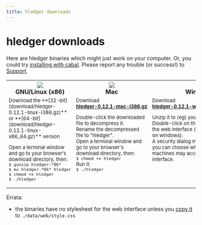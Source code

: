 ```yaml
---
title: hledger downloads
---
```


# hledger downloads

<style>
#platformdocs td {
    width:33%;
    vertical-align:top;
    font-size:small;
}
#platformdocs code {
    white-space:nowrap; 
}
</style>

Here are hledger binaries which might just work on your computer.
Or, you could try <a href="http://hledger.org/MANUAL.html#installing">installing with cabal</a>.
Please report any trouble (or success!) to <a href="http://hledger.org/DEVELOPMENT.html#support">Support</a>.
    
<table id="platformdocs">
	<tr>
		<th><img src="../linux.png" /><br />GNU/Linux (x86)</th>
		<th><a href="download/hledger-0.12.1-mac-i386.gz"><img src="../mac.png" border=0 /></a><br />Mac</th>
		<th><a href="download/hledger-0.12.1-win-i386.gz"><img src="../windows.png" border=0 /></a><br />Windows</th>
	</tr>
	<tr>
		<td>
Download the  
**[32-bit](download/hledger-0.12.1-linux-i386.gz)** or
**[64-bit](download/hledger-0.12.1-linux-x86_64.gz)** version

Open a terminal window and go to your browser's download directory, then:  
`$ gunzip hledger-*86*`
`$ mv hledger-*86* hledger`  
`$ chmod +x hledger`  
`$ ./hledger`
		</td>
		<td>
Download  
<span style="white-space:nowrap;">
**[hledger-0.12.1-mac-i386.gz](download/hledger-0.12.1-mac-i386.gz)**
</span>
  
Double-click the downloaded file to decompress it.  
Rename the decompressed file to "hledger".  
Open a terminal window and go to your browser's download directory, then:  
`$ chmod +x hledger`  
Run it:  
`$ ./hledger`
		</td>
		<td>
Download  
<span style="white-space:nowrap;">
**[hledger-0.12.1-windows-i386.exe.zip](download/hledger-0.12.1-windows-i386.exe.zip)**
</span>
  
Unzip it to (eg) your desktop.  
Double-click on the unzipped file to run the web interface (the default behaviour on windows).  
A security dialog may pop up, where you can choose whether other machines
may access your hledger web interface.
		</td>
	</tr>
</table>

Errata:

- the binaries have no stylesheet for the web interface unless you [copy it](http://joyful.com/repos/hledger/data/web/style.css) to `./data/web/style.css`
